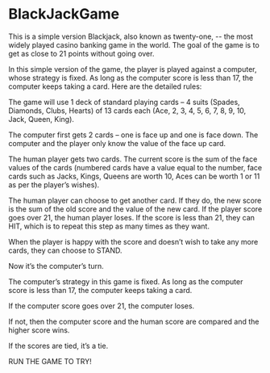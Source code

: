 # BlackJackGame
This is a simple version Blackjack, also known as twenty-one, -- the most widely played casino banking game in the world.
The goal of the game is to get as close to 21 points without going over.

In this simple version of the game, the player is played against a computer, whose strategy is fixed. As long as the computer score is less than 17, the computer keeps taking a card. Here are the detailed rules:

The game will use 1 deck of standard playing cards – 4 suits (Spades, Diamonds, Clubs, Hearts) of 13 cards each (Ace, 2, 3, 4, 5, 6, 7, 8, 9, 10, Jack, Queen, King).

The computer first gets 2 cards – one is face up and one is face down. The computer and the player only know the value of the face up card.

The human player gets two cards. The current score is the sum of the face values of the cards (numbered cards have a value equal to the number, face cards such as Jacks, Kings, Queens are worth 10, Aces can be worth 1 or 11 as per the player’s wishes).

The human player can choose to get another card. If they do, the new score is the sum of the old score and the value of the new card. If the player score goes over 21, the human player loses. If the score is less than 21, they can HIT, which is to repeat this step as many times as they want.

When the player is happy with the score and doesn’t wish to take any more cards, they can choose to STAND.

Now it’s the computer’s turn.

The computer’s strategy in this game is fixed. As long as the computer score is less than 17, the computer keeps taking a card.

If the computer score goes over 21, the computer loses. 

If not, then the computer score and the human score are compared and the higher score wins.

If the scores are tied, it’s a tie.

RUN THE GAME TO TRY!

